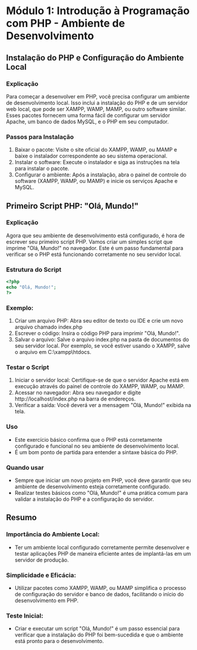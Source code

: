 # Módulo 1: Introdução à Programação com PHP - Ambiente de Desenvolvimento
## Instalação do PHP e Configuração do Ambiente Local

### Explicação
Para começar a desenvolver em PHP, você precisa configurar um ambiente de desenvolvimento local. Isso inclui a instalação do PHP e de um servidor web local, que pode ser XAMPP, WAMP, MAMP, ou outro software similar. Esses pacotes fornecem uma forma fácil de configurar um servidor Apache, um banco de dados MySQL, e o PHP em seu computador.

### Passos para Instalação
1. Baixar o pacote: Visite o site oficial do XAMPP, WAMP, ou MAMP e baixe o instalador correspondente ao seu sistema operacional.
2. Instalar o software: Execute o instalador e siga as instruções na tela para instalar o pacote.
3. Configurar o ambiente: Após a instalação, abra o painel de controle do software (XAMPP, WAMP, ou MAMP) e inicie os serviços Apache e MySQL.

## Primeiro Script PHP: "Olá, Mundo!"

### Explicação
Agora que seu ambiente de desenvolvimento está configurado, é hora de escrever seu primeiro script PHP. Vamos criar um simples script que imprime "Olá, Mundo!" no navegador. Este é um passo fundamental para verificar se o PHP está funcionando corretamente no seu servidor local.

### Estrutura do Script
```php
<?php
echo "Olá, Mundo!";
?>
```
### Exemplo:
1. Criar um arquivo PHP: Abra seu editor de texto ou IDE e crie um novo arquivo chamado index.php
2. Escrever o código: Insira o código PHP para imprimir "Olá, Mundo!".
3. Salvar o arquivo: Salve o arquivo index.php na pasta de documentos do seu servidor local. Por exemplo, se você estiver usando o XAMPP, salve o arquivo em C:\xampp\htdocs\.

### Testar o Script
1. Iniciar o servidor local: Certifique-se de que o servidor Apache está em execução através do painel de controle do XAMPP, WAMP, ou MAMP.
2. Acessar no navegador: Abra seu navegador e digite http://localhost/index.php na barra de endereços.
3. Verificar a saída: Você deverá ver a mensagem "Olá, Mundo!" exibida na tela.

### Uso
- Este exercício básico confirma que o PHP está corretamente configurado e funcional no seu ambiente de desenvolvimento local.
- É um bom ponto de partida para entender a sintaxe básica do PHP.

### Quando usar
- Sempre que iniciar um novo projeto em PHP, você deve garantir que seu ambiente de desenvolvimento esteja corretamente configurado.
- Realizar testes básicos como "Olá, Mundo!" é uma prática comum para validar a instalação do PHP e a configuração do servidor.

## Resumo
### Importância do Ambiente Local:
- Ter um ambiente local configurado corretamente permite desenvolver e testar aplicações PHP de maneira eficiente antes de implantá-las em um servidor de produção.

### Simplicidade e Eficácia:
- Utilizar pacotes como XAMPP, WAMP, ou MAMP simplifica o processo de configuração do servidor e banco de dados, facilitando o início do desenvolvimento em PHP.

### Teste Inicial:
- Criar e executar um script "Olá, Mundo!" é um passo essencial para verificar que a instalação do PHP foi bem-sucedida e que o ambiente está pronto para o desenvolvimento.


